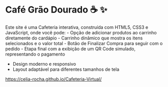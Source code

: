 # Café Grão Dourado ☕️ ✨

Este site é uma Cafeteria interativa, construída com HTML5, CSS3 e JavaScript, onde você pode:
	- Opção de adicionar produtos ao carrinho diretamente do cardápio
	- Carrinho dinâmico que mostra os itens selecionados e o valor total
	- Botão de Finalizar Compra para seguir com o pedido
	- Etapa final com a exibição de um QR Code simulado, representando o pagamento
  
- Design moderno e responsivo
- Layout adaptável para diferentes tamanhos de tela

https://celia-rocha.github.io/Cafeteria-Virtual/


